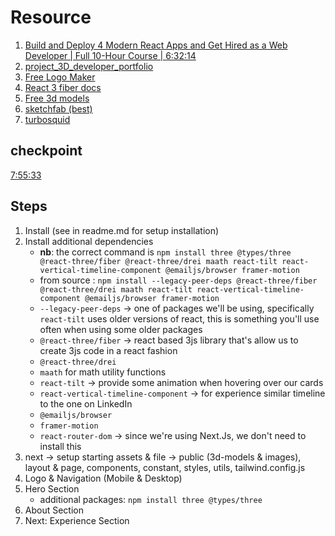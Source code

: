 # Resource

1. [Build and Deploy 4 Modern React Apps and Get Hired as a Web Developer | Full 10-Hour Course | 6:32:14](https://youtu.be/tllZWCQZ9_0?t=23534)
2. [project_3D_developer_portfolio](https://github.com/adrianhajdin/project_3D_developer_portfolio)
3. [Free Logo Maker](https://logo.com/)
4. [React 3 fiber docs](https://docs.pmnd.rs/)
5. [Free 3d models](https://free3d.com/3d-models/)
6. [sketchfab (best)](https://sketchfab.com/)
7. [turbosquid](https://www.turbosquid.com/)

## checkpoint

[7:55:33](https://youtu.be/tllZWCQZ9_0?t=24294)

## Steps

1. Install (see in readme.md for setup installation)
2. Install additional dependencies
   - **nb**: the correct command is `npm install three @types/three @react-three/fiber @react-three/drei maath react-tilt react-vertical-timeline-component @emailjs/browser framer-motion`
   - from source : `npm install --legacy-peer-deps @react-three/fiber @react-three/drei maath react-tilt react-vertical-timeline-component @emailjs/browser framer-motion`
   - `--legacy-peer-deps` -> one of packages we'll be using, specifically `react-tilt` uses older versions of react, this is something you'll use often when using some older packages
   - `@react-three/fiber` -> react based 3js library that's allow us to create 3js code in a react fashion
   - `@react-three/drei`
   - `maath` for math utility functions
   - `react-tilt` -> provide some animation when hovering over our cards
   - `react-vertical-timeline-component` -> for experience similar timeline to the one on LinkedIn
   - `@emailjs/browser`
   - `framer-motion`
   - `react-router-dom` -> since we're using Next.Js, we don't need to install this
3. next -> setup starting assets & file -> public (3d-models & images), layout & page, components, constant, styles, utils, tailwind.config.js
4. Logo & Navigation (Mobile & Desktop)
5. Hero Section
   - additional packages: `npm install three @types/three`
6. About Section
7. Next: Experience Section
